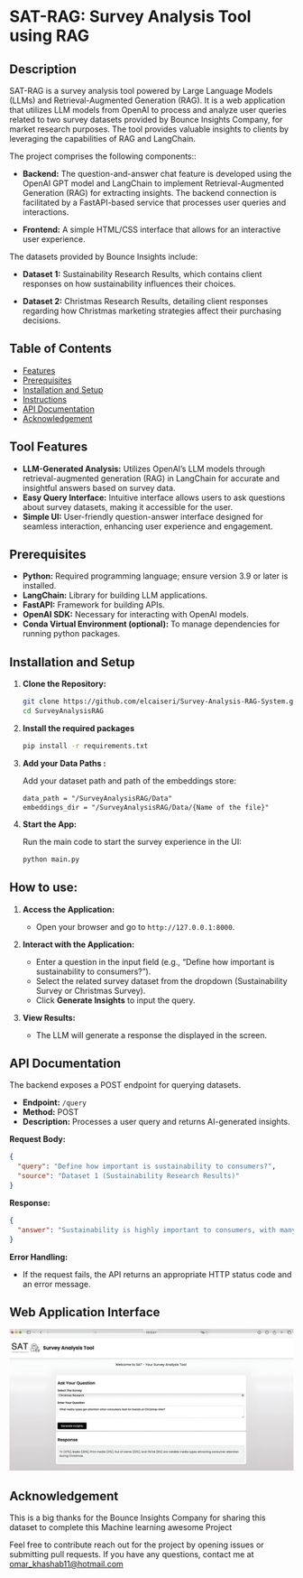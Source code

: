 # SAT-RAG: Survey Analysis Tool using RAG

##  Description
SAT-RAG is a survey analysis tool powered by Large Language Models (LLMs) and Retrieval-Augmented Generation (RAG).
It is a web application that utilizes LLM models from OpenAI 
to process and analyze user queries related to two survey datasets provided by Bounce Insights Company, 
for market research purposes. The tool provides valuable insights to clients by 
leveraging the capabilities of RAG and LangChain.

The project comprises the following components::

- **Backend:** The question-and-answer chat feature is developed using the OpenAI GPT model and LangChain to implement Retrieval-Augmented Generation (RAG) for extracting insights. The backend connection is facilitated by a FastAPI-based service that processes user queries and interactions.


- **Frontend:** A simple HTML/CSS interface that allows for an interactive user experience.



The datasets provided by Bounce Insights include:

- **Dataset 1:** Sustainability Research Results, which contains client responses on how sustainability influences their choices.
  
- **Dataset 2:** Christmas Research Results, detailing client responses regarding how Christmas marketing strategies affect their purchasing decisions.


## Table of Contents

- [Features](#features)
- [Prerequisites](#prerequisites)
- [Installation and Setup](#installation-and-setup)
- [Instructions](#Instructions)
- [API Documentation](#api-documentation)
- [Acknowledgement](#Acknowledgement)

## Tool Features

- **LLM-Generated Analysis:** Utilizes OpenAI’s LLM models through retrieval-augmented generation (RAG) in LangChain for accurate and insightful answers based on survey data.
- **Easy Query Interface:** Intuitive interface allows users to ask questions about survey datasets, making it accessible for the user.
- **Simple UI:** User-friendly question-answer interface designed for seamless interaction, enhancing user experience and engagement.

## Prerequisites

- **Python:** Required programming language; ensure version 3.9 or later is installed.
- **LangChain:** Library for building LLM applications.
- **FastAPI:** Framework for building APIs.
- **OpenAI SDK:** Necessary for interacting with OpenAI models.
- **Conda Virtual Environment (optional):** To manage dependencies for running python packages.

## Installation and Setup

1. **Clone the Repository:**

	```sh
	git clone https://github.com/elcaiseri/Survey-Analysis-RAG-System.git
	cd SurveyAnalysisRAG
	```

2. **Install the required packages** 

	```sh
	pip install -r requirements.txt
	```

3. **Add your Data Paths :**

	Add your dataset path and path of the embeddings store:
	```
	data_path = "/SurveyAnalysisRAG/Data"
	embeddings_dir = "/SurveyAnalysisRAG/Data/{Name of the file}"
	```

4. **Start the App:**

	Run the main code to start the survey experience in the UI:

	```sh
	python main.py
	```


## How to use:

1. **Access the Application:**

	- Open your browser and go to `http://127.0.0.1:8000`.


2. **Interact with the Application:**

	- Enter a question in the input field (e.g., “Define how important is sustainability to consumers?”).
	- Select the related survey dataset from the dropdown (Sustainability Survey or Christmas Survey).
	- Click **Generate Insights** to input the query.


3. **View Results:**
	- The LLM will generate a response the  displayed in the screen.
## API Documentation

The backend exposes a POST endpoint for querying datasets.

- **Endpoint:** `/query`
- **Method:** POST
- **Description:** Processes a user query and returns AI-generated insights.

**Request Body:**

```json
{
  "query": "Define how important is sustainability to consumers?",
  "source": "Dataset 1 (Sustainability Research Results)"
}
```

**Response:**

```json
{
  "answer": "Sustainability is highly important to consumers, with many prioritizing brands' sustainability credentials in purchasing decisions, influencing around 60-70% of shoppers."
}
```

**Error Handling:**

- If the request fails, the API returns an appropriate HTTP status code and an error message.

## Web Application Interface



<p align="center">
  <img src="/SAT.png" alt="My Image" width="700"/>
</p>

## Acknowledgement

This is a big thanks for the Bounce Insights Company for sharing this dataset to complete this Machine learning awesome Project

Feel free to contribute reach out for the project by opening issues or submitting pull requests. If you have any questions, contact me at omar_khashab11@hotmail.com